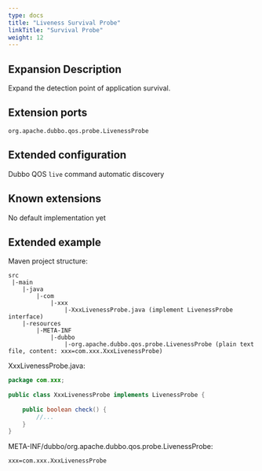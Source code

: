 ```yaml
---
type: docs
title: "Liveness Survival Probe"
linkTitle: "Survival Probe"
weight: 12
---
```


## Expansion Description


Expand the detection point of application survival.


## Extension ports


`org.apache.dubbo.qos.probe.LivenessProbe`


## Extended configuration


Dubbo QOS `live` command automatic discovery


## Known extensions


No default implementation yet


## Extended example


Maven project structure:


```
src
 |-main
    |-java
        |-com
            |-xxx
                |-XxxLivenessProbe.java (implement LivenessProbe interface)
    |-resources
        |-META-INF
            |-dubbo
                |-org.apache.dubbo.qos.probe.LivenessProbe (plain text file, content: xxx=com.xxx.XxxLivenessProbe)
```


XxxLivenessProbe.java:


```java
package com.xxx;
 
public class XxxLivenessProbe implements LivenessProbe {
    
    public boolean check() {
        //...
    }
}
```


META-INF/dubbo/org.apache.dubbo.qos.probe.LivenessProbe:


```
xxx=com.xxx.XxxLivenessProbe
```